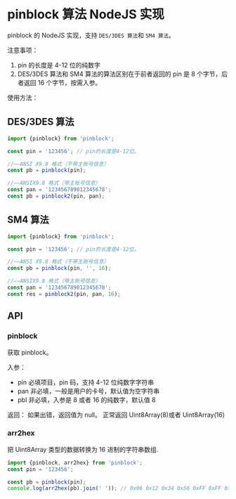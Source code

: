 # pinblock 算法 NodeJS 实现

pinblock 的 NodeJS 实现，支持 `DES/3DES 算法`和 `SM4 算法`。

注意事项：

1. pin 的长度是 4-12 位的纯数字
2. DES/3DES 算法和 SM4 算法的算法区别在于前者返回的 pin 是 8 个字节，后者返回 16 个字节，按需入参。

使用方法：

## DES/3DES 算法

```ts
import {pinblock} from 'pinblock';

const pin = '123456'; // pin的长度是4-12位。

//——ANSI X9.8 格式（不带主账号信息）
const pb = pinblock(pin);

//——ANSIX9.8 格式（带主账号信息）
const pan = '123456789012345678';
const pb = pinblock2(pin, pan);
```

## SM4 算法

```ts
import {pinblock} from 'pinblock';

const pin = '123456'; // pin的长度是4-12位。

//——ANSI X9.8 格式（不带主账号信息）
const pb = pinblock(pin, '', 16);

//——ANSIX9.8 格式（带主账号信息）
const pan = '123456789012345678';
const res = pinblock2(pin, pan, 16);
```

## API

### pinblock

获取 pinblock。

入参：

-   pin 必填项目，pin 码，支持 4-12 位纯数字字符串
-   pan 非必填，一般是用户的卡号，默认值为空字符串
-   pbl 非必填，入参是 8 或者 16 的纯数字，默认值 8

返回：
如果出错，返回值为 null。
正常返回 Uint8Array(8)或者 Uint8Array(16)

### arr2hex

把 Uint8Array 类型的数据转换为 16 进制的字符串数组.

```typescript
import {pinblock, arr2hex} from 'pinblock';
const pin = '123456';

const pb = pinblock(pin);
console.log(arr2hex(pb).join(' ')); // 0x06 0x12 0x34 0x56 0xFF 0xFF 0xFF 0xFF
```
